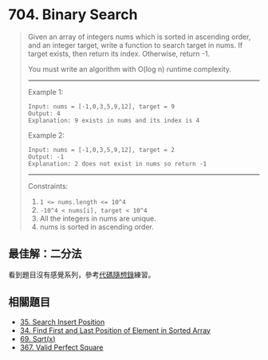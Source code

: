 ﻿# 704. Binary Search
> Given an array of integers nums which is sorted in ascending order, and an integer target, write a function to search target in nums. If target exists, then return its index. Otherwise, return -1.  
> 
> You must write an algorithm with O(log n) runtime complexity.  
> 
> ---
> Example 1:
> ```
> Input: nums = [-1,0,3,5,9,12], target = 9
> Output: 4
> Explanation: 9 exists in nums and its index is 4
> ```
> Example 2:
> ```
> Input: nums = [-1,0,3,5,9,12], target = 2
> Output: -1
> Explanation: 2 does not exist in nums so return -1
> ```
>
> ---
> Constraints:
> 1. `1 <= nums.length <= 10^4` 
> 2. `-10^4 < nums[i], target < 10^4` 
> 3. All the integers in nums are unique. 
> 4. nums is sorted in ascending order.

## 最佳解：二分法
看到題目沒有感覺系列，參考[代碼隨想錄](https://github.com/youngyangyang04/leetcode-master/blob/master/problems/0704.%E4%BA%8C%E5%88%86%E6%9F%A5%E6%89%BE.md)練習。

## 相關題目

- [35. Search Insert Position](https://leetcode.com/problems/search-insert-position/)
- [34. Find First and Last Position of Element in Sorted Array](https://leetcode.com/problems/find-first-and-last-position-of-element-in-sorted-array/)
- [69. Sqrt(x)](https://leetcode.com/problems/sqrtx/)
- [367. Valid Perfect Square](https://leetcode.com/problems/valid-perfect-square/)
